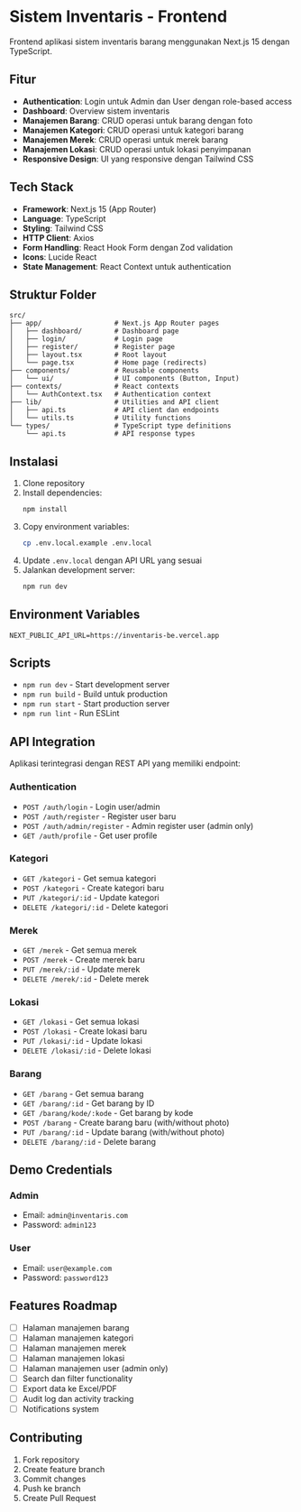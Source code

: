 # Sistem Inventaris - Frontend

Frontend aplikasi sistem inventaris barang menggunakan Next.js 15 dengan TypeScript.

## Fitur

- **Authentication**: Login untuk Admin dan User dengan role-based access
- **Dashboard**: Overview sistem inventaris
- **Manajemen Barang**: CRUD operasi untuk barang dengan foto
- **Manajemen Kategori**: CRUD operasi untuk kategori barang
- **Manajemen Merek**: CRUD operasi untuk merek barang
- **Manajemen Lokasi**: CRUD operasi untuk lokasi penyimpanan
- **Responsive Design**: UI yang responsive dengan Tailwind CSS

## Tech Stack

- **Framework**: Next.js 15 (App Router)
- **Language**: TypeScript
- **Styling**: Tailwind CSS
- **HTTP Client**: Axios
- **Form Handling**: React Hook Form dengan Zod validation
- **Icons**: Lucide React
- **State Management**: React Context untuk authentication

## Struktur Folder

```
src/
├── app/                  # Next.js App Router pages
│   ├── dashboard/        # Dashboard page
│   ├── login/            # Login page
│   ├── register/         # Register page
│   ├── layout.tsx        # Root layout
│   └── page.tsx          # Home page (redirects)
├── components/           # Reusable components
│   └── ui/               # UI components (Button, Input)
├── contexts/             # React contexts
│   └── AuthContext.tsx   # Authentication context
├── lib/                  # Utilities and API client
│   ├── api.ts            # API client dan endpoints
│   └── utils.ts          # Utility functions
└── types/                # TypeScript type definitions
    └── api.ts            # API response types
```

## Instalasi

1. Clone repository
2. Install dependencies:
   ```bash
   npm install
   ```
3. Copy environment variables:
   ```bash
   cp .env.local.example .env.local
   ```
4. Update `.env.local` dengan API URL yang sesuai
5. Jalankan development server:
   ```bash
   npm run dev
   ```

## Environment Variables

```env
NEXT_PUBLIC_API_URL=https://inventaris-be.vercel.app
```

## Scripts

- `npm run dev` - Start development server
- `npm run build` - Build untuk production
- `npm run start` - Start production server
- `npm run lint` - Run ESLint

## API Integration

Aplikasi terintegrasi dengan REST API yang memiliki endpoint:

### Authentication
- `POST /auth/login` - Login user/admin
- `POST /auth/register` - Register user baru
- `POST /auth/admin/register` - Admin register user (admin only)
- `GET /auth/profile` - Get user profile

### Kategori
- `GET /kategori` - Get semua kategori
- `POST /kategori` - Create kategori baru
- `PUT /kategori/:id` - Update kategori
- `DELETE /kategori/:id` - Delete kategori

### Merek
- `GET /merek` - Get semua merek
- `POST /merek` - Create merek baru
- `PUT /merek/:id` - Update merek
- `DELETE /merek/:id` - Delete merek

### Lokasi
- `GET /lokasi` - Get semua lokasi
- `POST /lokasi` - Create lokasi baru
- `PUT /lokasi/:id` - Update lokasi
- `DELETE /lokasi/:id` - Delete lokasi

### Barang
- `GET /barang` - Get semua barang
- `GET /barang/:id` - Get barang by ID
- `GET /barang/kode/:kode` - Get barang by kode
- `POST /barang` - Create barang baru (with/without photo)
- `PUT /barang/:id` - Update barang (with/without photo)
- `DELETE /barang/:id` - Delete barang

## Demo Credentials

### Admin
- Email: `admin@inventaris.com`
- Password: `admin123`

### User
- Email: `user@example.com`
- Password: `password123`

## Features Roadmap

- [ ] Halaman manajemen barang
- [ ] Halaman manajemen kategori
- [ ] Halaman manajemen merek
- [ ] Halaman manajemen lokasi
- [ ] Halaman manajemen user (admin only)
- [ ] Search dan filter functionality
- [ ] Export data ke Excel/PDF
- [ ] Audit log dan activity tracking
- [ ] Notifications system

## Contributing

1. Fork repository
2. Create feature branch
3. Commit changes
4. Push ke branch
5. Create Pull Request
